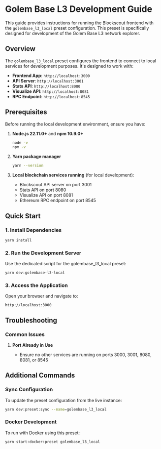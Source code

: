 # Golem Base L3 Development Guide

This guide provides instructions for running the Blockscout frontend with the `golembase_l3_local` preset configuration. This preset is specifically designed for development of the Golem Base L3 network explorer.

## Overview

The `golembase_l3_local` preset configures the frontend to connect to local services for development purposes. It's designed to work with:

- **Frontend App**: `http://localhost:3000`
- **API Server**: `http://localhost:3001`
- **Stats API**: `http://localhost:8080`
- **Visualize API**: `http://localhost:8081`
- **RPC Endpoint**: `http://localhost:8545`

## Prerequisites

Before running the local development environment, ensure you have:

1. **Node.js 22.11.0+** and **npm 10.9.0+**

   ```bash
   node -v
   npm -v
   ```

2. **Yarn package manager**

   ```bash
   yarn --version
   ```

3. **Local blockchain services running** (for local development):
   - Blockscout API server on port 3001
   - Stats API on port 8080
   - Visualize API on port 8081
   - Ethereum RPC endpoint on port 8545

## Quick Start

### 1. Install Dependencies

```bash
yarn install
```

### 2. Run the Development Server

Use the dedicated script for the golembase_l3_local preset:

```bash
yarn dev:golembase-l3-local
```

### 3. Access the Application

Open your browser and navigate to:

```
http://localhost:3000
```

## Troubleshooting

### Common Issues

1. **Port Already in Use**

   - Ensure no other services are running on ports 3000, 3001, 8080, 8081, or 8545

## Additional Commands

### Sync Configuration

To update the preset configuration from the live instance:

```bash
yarn dev:preset:sync --name=golembase_l3_local
```

### Docker Development

To run with Docker using this preset:

```bash
yarn start:docker:preset golembase_l3_local
```
